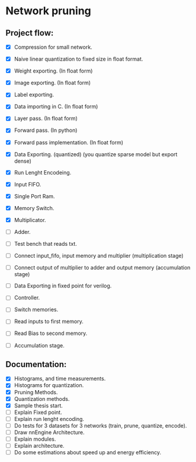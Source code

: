# Network pruning

## Project flow:

- [X] Compression for small network.
- [X] Naive linear quantization to fixed size in float format.
- [X] Weight exporting. (In float form)
- [X] Image exporting. (In float form)
- [X] Label exporting.
- [X] Data importing in C. (In float form)
- [X] Layer pass. (In float form)
- [X] Forward pass. (In python)
- [X] Forward pass implementation. (In float form)
- [X] Data Exporting. (quantized) (you quantize sparse model but export dense)
- [X] Run Lenght Encodeing.
- [X] Input FIFO.
- [X] Single Port Ram.
- [X] Memory Switch.
- [X] Multiplicator.
- [ ] Adder.
- [ ] Test bench that reads txt.
- [ ] Connect input_fifo, input memory and multiplier (multiplication stage)
- [ ] Connect output of multiplier to adder and output memory (accumulation stage)
- [ ] Data Exporting in fixed point for verilog.
- [ ] Controller.
- [ ] Switch memories.
- [ ] Read inputs to first memory.
- [ ] Read Bias to second memory.
- [ ] Accumulation stage.


## Documentation:
- [X] Histograms, and time measurements.
- [X] Histograms for quantization.
- [X] Pruning Methods.
- [X] Quantization methods.
- [X] Sample thesis start.
- [ ] Explain Fixed point.
- [ ] Explain run lenght encoding.
- [ ] Do tests for 3 datasets for 3 networks (train, prune, quantize, encode).
- [ ] Draw nnEngine Architecture.
- [ ] Explain modules.
- [ ] Explain architecture.
- [ ] Do some estimations about speed up and energy efficiency.
